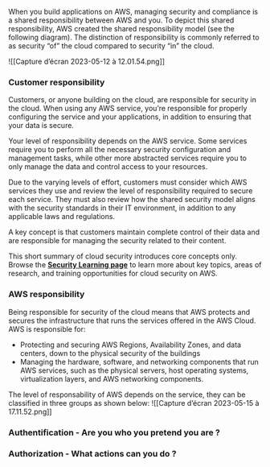 When you build applications on AWS, managing security and compliance is a shared responsibility between AWS and you. To depict this shared responsibility, AWS created the shared responsibility model (see the following diagram). The distinction of responsibility is commonly referred to as security “of” the cloud compared to security “in” the cloud.

![[Capture d’écran 2023-05-12 à 12.01.54.png]]

### Customer responsibility
Customers, or anyone building on the cloud, are responsible for security in the cloud. When using any AWS service, you’re responsible for properly configuring the service and your applications, in addition to ensuring that your data is secure.

Your level of responsibility depends on the AWS service. Some services require you to perform all the necessary security configuration and management tasks, while other more abstracted services require you to only manage the data and control access to your resources.

Due to the varying levels of effort, customers must consider which AWS services they use and review the level of responsibility required to secure each service. They must also review how the shared security model aligns with the security standards in their IT environment, in addition to any applicable laws and regulations.

A key concept is that customers maintain complete control of their data and are responsible for managing the security related to their content.

This short summary of cloud security introduces core concepts only. Browse the **[Security Learning page](https://aws.amazon.com/security/security-learning/?pg=cloudessentials)** to learn more about key topics, areas of research, and training opportunities for cloud security on AWS.

### AWS responsibility
Being responsible for security of the cloud means that AWS protects and secures the infrastructure that runs the services offered in the AWS Cloud. AWS is responsible for:
-   Protecting and securing AWS Regions, Availability Zones, and data centers, down to the physical security of the buildings
-   Managing the hardware, software, and networking components that run AWS services, such as the physical servers, host operating systems, virtualization layers, and AWS networking components.

The level of responsability of AWS depends on the service, they can be classified in three groups as shown below: 
 ![[Capture d’écran 2023-05-15 à 17.11.52.png]]

### Authentification - Are you who you pretend you are ?
### Authorization - What actions can you do ?